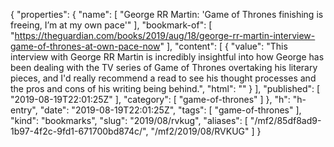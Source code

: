 {
  "properties": {
    "name": [
      "George RR Martin: 'Game of Thrones finishing is freeing, I’m at my own pace'"
    ],
    "bookmark-of": [
      "https://theguardian.com/books/2019/aug/18/george-rr-martin-interview-game-of-thrones-at-own-pace-now"
    ],
    "content": [
      {
        "value": "This interview with George RR Martin is incredibly insightful into how George has been dealing with the TV series of Game of Thrones overtaking his literary pieces, and I'd really recommend a read to see his thought processes and the pros and cons of his writing being behind.",
        "html": ""
      }
    ],
    "published": [
      "2019-08-19T22:01:25Z"
    ],
    "category": [
      "game-of-thrones"
    ]
  },
  "h": "h-entry",
  "date": "2019-08-19T22:01:25Z",
  "tags": [
    "game-of-thrones"
  ],
  "kind": "bookmarks",
  "slug": "2019/08/rvkug",
  "aliases": [
    "/mf2/85df8ad9-1b97-4f2c-9fd1-671700bd874c/",
    "/mf2/2019/08/RVKUG"
  ]
}
